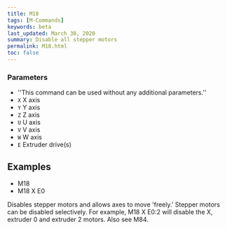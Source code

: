 ```yaml
---
title: M18
tags: [M-Commands] 
keywords: beta 
last_updated: March 30, 2020 
summary: Disable all stepper motors 
permalink: M18.html
toc: false 
---
```



### Parameters

* ''This command can be used without any additional parameters.''
* `X` X axis
* `Y` Y axis
* `Z` Z axis
* `U` U axis
* `V` V axis
* `W` W axis
* `E` Extruder drive(s)

## Examples

* M18
* M18 X E0

Disables stepper motors and allows axes to move 'freely.' Stepper motors can be disabled selectively. For example, M18 X E0:2 will disable the X, extruder 0 and extruder 2 motors. Also see M84.

